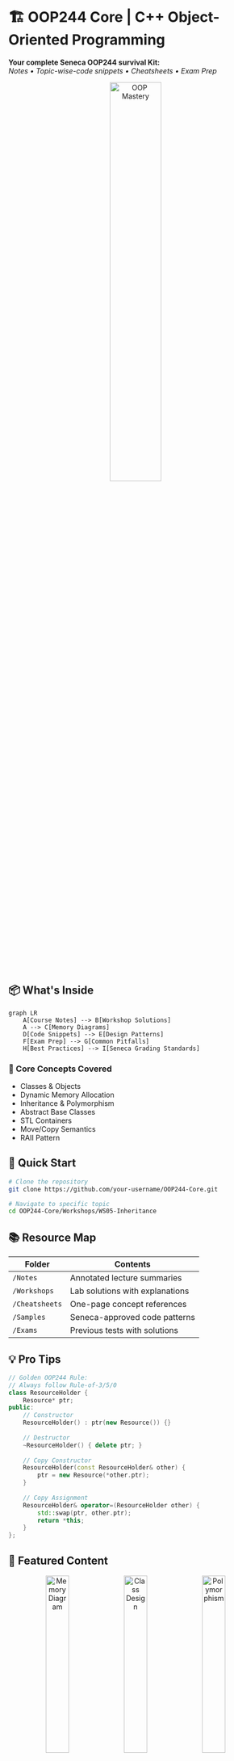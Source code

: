# 🏗️ OOP244 Core | C++ Object-Oriented Programming

**Your complete Seneca OOP244 survival Kit:**  
*Notes • Topic-wise-code snippets • Cheatsheets • Exam Prep*

<div align="center">
  <img width="45%" src="https://img.shields.io/badge/OOP244-Mastery-important?style=for-the-badge&color=blueviolet" alt="OOP Mastery">
</div>

## 📦 What's Inside

```mermaid
graph LR
    A[Course Notes] --> B[Workshop Solutions]
    A --> C[Memory Diagrams]
    D[Code Snippets] --> E[Design Patterns]
    F[Exam Prep] --> G[Common Pitfalls]
    H[Best Practices] --> I[Seneca Grading Standards]
```

### 🧠 Core Concepts Covered
- Classes & Objects
- Dynamic Memory Allocation
- Inheritance & Polymorphism
- Abstract Base Classes
- STL Containers
- Move/Copy Semantics
- RAII Pattern

## 🚀 Quick Start

```bash
# Clone the repository
git clone https://github.com/your-username/OOP244-Core.git

# Navigate to specific topic
cd OOP244-Core/Workshops/WS05-Inheritance
```

## 📚 Resource Map

| Folder | Contents |
|--------|----------|
| `/Notes` | Annotated lecture summaries |
| `/Workshops` | Lab solutions with explanations |
| `/Cheatsheets` | One-page concept references |
| `/Samples` | Seneca-approved code patterns |
| `/Exams` | Previous tests with solutions |

## 💡 Pro Tips

```cpp
// Golden OOP244 Rule:
// Always follow Rule-of-3/5/0
class ResourceHolder {
    Resource* ptr;
public:
    // Constructor
    ResourceHolder() : ptr(new Resource()) {}
    
    // Destructor 
    ~ResourceHolder() { delete ptr; }
    
    // Copy Constructor
    ResourceHolder(const ResourceHolder& other) {
        ptr = new Resource(*other.ptr);
    }
    
    // Copy Assignment
    ResourceHolder& operator=(ResourceHolder other) {
        std::swap(ptr, other.ptr);
        return *this;
    }
};
```

## 🌟 Featured Content

<div align="center">
  <img width="30%" src="https://via.placeholder.com/300x200/00599C/FFFFFF?text=Memory+Layout" alt="Memory Diagram">
  <img width="30%" src="https://via.placeholder.com/300x200/00599C/FFFFFF?text=Class+Design" alt="Class Design">
  <img width="30%" src="https://via.placeholder.com/300x200/00599C/FFFFFF?text=Polymorphism" alt="Polymorphism">
</div>

## 📌 Seneca-Specific

- **Grading Rubrics** for workshops
- **Common Mistakes** in assignments
- **TA Feedback** compilation
- **Final Exam** pattern analysis

## 🤝 Contribution

Found an error or have improvements?  
[Open an Issue](https://github.com/your-username/OOP244-Core/issues) or submit a PR!

---

<div align="center">
  <img src="https://img.shields.io/badge/Updated-July_2023-brightgreen" alt="Updated">
  <img src="https://img.shields.io/badge/Seneca-OOP244-blue" alt="Seneca">
  <img src="https://img.shields.io/badge/License-CC_BY_4.0-lightgrey" alt="License">
</div>
```
